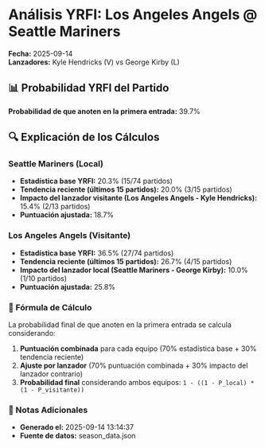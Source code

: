 # Análisis YRFI: Los Angeles Angels @ Seattle Mariners

**Fecha:** 2025-09-14  
**Lanzadores:** Kyle Hendricks (V) vs George Kirby (L)

## 📊 Probabilidad YRFI del Partido

**Probabilidad de que anoten en la primera entrada:** 39.7%

## 🔍 Explicación de los Cálculos

### Seattle Mariners (Local)
- **Estadística base YRFI:** 20.3% (15/74 partidos)
- **Tendencia reciente (últimos 15 partidos):** 20.0% (3/15 partidos)
- **Impacto del lanzador visitante (Los Angeles Angels - Kyle Hendricks):** 15.4% (2/13 partidos)
- **Puntuación ajustada:** 18.7%

### Los Angeles Angels (Visitante)
- **Estadística base YRFI:** 36.5% (27/74 partidos)
- **Tendencia reciente (últimos 15 partidos):** 26.7% (4/15 partidos)
- **Impacto del lanzador local (Seattle Mariners - George Kirby):** 10.0% (1/10 partidos)
- **Puntuación ajustada:** 25.8%

### 📝 Fórmula de Cálculo

La probabilidad final de que anoten en la primera entrada se calcula considerando:
1. **Puntuación combinada** para cada equipo (70% estadística base + 30% tendencia reciente)
2. **Ajuste por lanzador** (70% puntuación combinada + 30% impacto del lanzador contrario)
3. **Probabilidad final** considerando ambos equipos: `1 - ((1 - P_local) * (1 - P_visitante))`

### 📌 Notas Adicionales

- **Generado el:** 2025-09-14 13:14:37
- **Fuente de datos:** season_data.json
